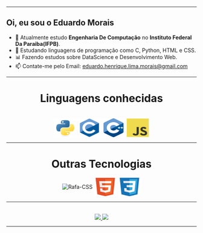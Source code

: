 <hr>
<h2>Oi, eu sou o Eduardo Morais</h2>

  - 🔭 Atualmente estudo <strong>Engenharia De Computação</strong> no <strong>Instituto Federal Da Paraiba(IFPB)</strong>.
  - 🌱 Estudando linguagens de programação como C, Python, HTML e CSS.
  - 📊 Fazendo estudos sobre DataScience e Desenvolvimento Web.
  - 📫 Contate-me pelo Email: eduardo.henrique.lima.morais@gmail.com
<hr>
  <h1 align="center">Linguagens conhecidas</h1>
<div style="display: inline_block" align="center"><br>
    <img align="center" alt="Python" height="50" width="60" src="https://raw.githubusercontent.com/devicons/devicon/master/icons/python/python-original.svg">
    <img align="center" alt="C" height="50" width="60" src="https://raw.githubusercontent.com/devicons/devicon/master/icons/c/c-original.svg">
    <img align="center" alt="C++" height="50" width="60" src="https://raw.githubusercontent.com/devicons/devicon/master/icons/cplusplus/cplusplus-original.svg">
    <img align="center" alt="JS" height="50" width="60" src="https://raw.githubusercontent.com/devicons/devicon/master/icons/javascript/javascript-original.svg">
</div>
<hr>
  <h1 align="center">Outras Tecnologias</h1>
<div style="display: inline_block" align="center">
    <img align="center" alt="Rafa-CSS" height="50" width="60" src="https://cdn.jsdelivr.net/gh/devicons/devicon/icons/jupyter/jupyter-original-wordmark.svg" 
  />
    <img align="center" alt="Rafa-HTML" height="50" width="60" src="https://raw.githubusercontent.com/devicons/devicon/master/icons/html5/html5-original.svg">
    <img align="center" alt="CSS" height="50" width="60" src="https://raw.githubusercontent.com/devicons/devicon/master/icons/css3/css3-original.svg">
  </div>
<hr>
<div align="center">
  <br>
  <a href="https://github.com/Eduardo-Morais">
  <img height="140px" src="https://github-readme-stats.vercel.app/api?username=Eduardo-Morais&show_icons=true&theme=blue-green&include_all_commits=true&count_private=true"/>
  <img height="140px" src="https://github-readme-stats.vercel.app/api/top-langs/?username=Eduardo-Morais&layout=compact&langs_count=7&theme=blue-green"/>
</div>
<hr>
